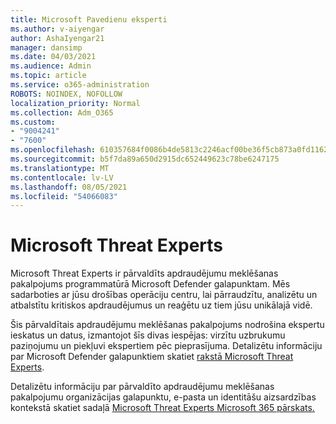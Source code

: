 ```yaml
---
title: Microsoft Pavedienu eksperti
ms.author: v-aiyengar
author: AshaIyengar21
manager: dansimp
ms.date: 04/03/2021
ms.audience: Admin
ms.topic: article
ms.service: o365-administration
ROBOTS: NOINDEX, NOFOLLOW
localization_priority: Normal
ms.collection: Adm_O365
ms.custom:
- "9004241"
- "7600"
ms.openlocfilehash: 610357684f0086b4de5813c2246acf00be36f5cb873a0fd1162b00fd0e57eb42
ms.sourcegitcommit: b5f7da89a650d2915dc652449623c78be6247175
ms.translationtype: MT
ms.contentlocale: lv-LV
ms.lasthandoff: 08/05/2021
ms.locfileid: "54066083"
---
```

# <a name="microsoft-threat-experts"></a>Microsoft Threat Experts

Microsoft Threat Experts ir pārvaldīts apdraudējumu meklēšanas pakalpojums programmatūrā Microsoft Defender galapunktam.  Mēs sadarboties ar jūsu drošības operāciju centru, lai pārraudzītu, analizētu un atbalstītu kritiskos apdraudējumus un reaģētu uz tiem jūsu unikālajā vidē.

Šis pārvaldītais apdraudējumu meklēšanas pakalpojums nodrošina ekspertu ieskatus un datus, izmantojot šīs divas iespējas: virzītu uzbrukumu paziņojumu un piekļuvi ekspertiem pēc pieprasījuma. Detalizētu informāciju par Microsoft Defender galapunktiem skatiet [rakstā Microsoft Threat Experts]( https://docs.microsoft.com/microsoft-365/security/defender-endpoint/microsoft-threat-experts).

Detalizētu informāciju par pārvaldīto apdraudējumu meklēšanas pakalpojumu organizācijas galapunktu, e-pasta un identitāšu aizsardzības kontekstā skatiet sadaļā [Microsoft Threat Experts Microsoft 365 pārskats.](https://docs.microsoft.com/microsoft-365/security/mtp/microsoft-threat-experts?view=o365-worldwide)